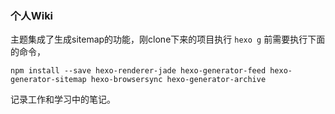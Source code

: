 ### 个人Wiki


主题集成了生成sitemap的功能，刚clone下来的项目执行 `hexo g` 前需要执行下面的命令，
```
npm install --save hexo-renderer-jade hexo-generator-feed hexo-generator-sitemap hexo-browsersync hexo-generator-archive
```

记录工作和学习中的笔记。